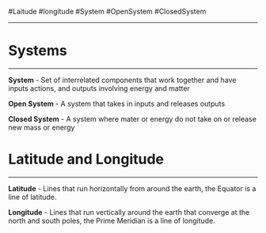 #Laitude #longitude #System #OpenSystem #ClosedSystem

---

# Systems
---
**System** - Set of interrelated components that work together and have inputs actions, and outputs involving energy and matter

**Open System** - A system that takes in inputs and releases outputs

**Closed System** - A system where mater or energy do not take on or release new mass or energy

# Latitude and Longitude
---
**Latitude** - Lines that run horizontally from around the earth, the Equator is a line of latitude.

**Longitude** - Lines that run vertically around the earth that converge at the north and south poles, the Prime Meridian is a line of longitude. 



